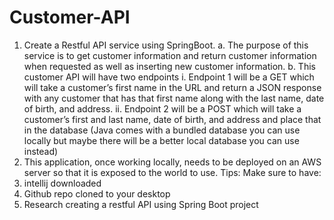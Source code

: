 # Customer-API

1)	Create a Restful API service using SpringBoot.
a.	The purpose of this service is to get customer information and return customer information when requested as well as inserting new customer information.
b.	This customer API will have two endpoints
i.	Endpoint 1 will be a GET which will take a customer’s first name in the URL and return a JSON response with any customer that has that first name along with the last name, date of birth, and address.
ii.	Endpoint 2 will be a POST which will take a customer’s first and last name, date of birth, and address and place that in the database (Java comes with a bundled database you can use locally but maybe there will be a better local database you can use instead)
2)	This application, once working locally, needs to be deployed on an AWS server so that it is exposed to the world to use.
Tips:
Make sure to have:
1)	intellij downloaded
2)	Github repo cloned to your desktop
3)	Research creating a restful API using Spring Boot project

